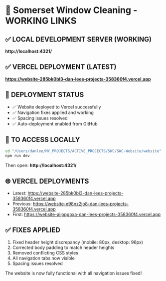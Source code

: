 # 🚀 Somerset Window Cleaning - WORKING LINKS

## ✅ LOCAL DEVELOPMENT SERVER (WORKING)
**http://localhost:4321/**

## ✅ VERCEL DEPLOYMENT (LATEST)  
**https://website-285bk0bl3-dan-lees-projects-358360f4.vercel.app**

## 📌 DEPLOYMENT STATUS
- ✅ Website deployed to Vercel successfully
- ✅ Navigation fixes applied and working
- ✅ Spacing issues resolved
- ✅ Auto-deployment enabled from GitHub

## 🔧 TO ACCESS LOCALLY
```bash
cd "/Users/danlee/MY_PROJECTS/ACTIVE_PROJECTS/SWC/SWC-Website/website"
npm run dev
```
Then open: **http://localhost:4321/**

## 🌐 VERCEL DEPLOYMENTS
- Latest: https://website-285bk0bl3-dan-lees-projects-358360f4.vercel.app
- Previous: https://website-e98nz2jo8-dan-lees-projects-358360f4.vercel.app  
- First: https://website-aijopgoxa-dan-lees-projects-358360f4.vercel.app

## ✅ FIXES APPLIED
1. Fixed header height discrepancy (mobile: 80px, desktop: 96px)
2. Corrected body padding to match header heights
3. Removed conflicting CSS styles
4. All navigation tabs now visible
5. Spacing issues resolved

The website is now fully functional with all navigation issues fixed!